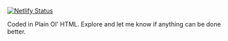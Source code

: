 [![Netlify Status](https://api.netlify.com/api/v1/badges/2e6b6067-78ff-4c16-b952-ccd5c2db8e58/deploy-status)](https://app.netlify.com/sites/grvsh/deploys)
                   
Coded in Plain Ol' HTML. Explore and let me know if anything can be done better.
